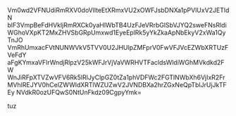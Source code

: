 Vm0wd2VFNUdiRmRXV0doVllteEtXRmxVU2xOWFJsbDNXa1pPVlUxV2JETldN
blF3VmpBeFdHVkljRmRXCk0yaHlWbTB4UzFJeVRrbGlSbVJYQ2sweFNsRldi
WGhoVXpKT2MxZHVSbGRpUmxwd1EyeEplRk5yYkZkaApNbEkyV2xWa1QyTnJO
VmRhUmxacFVtNUNWVkV5TVV0U2JHUlpZMFprV0FwVFJVcEZWbXRTUzFVeFdY
aFgKYmxaVFlrWndjRlpzV25kWFJrVjVaVWRHVTFacldsWldiWGhMVkdkd2FW
WnJiRFpXTVZwVFV6Rk5lRlJyClpGZ0tZa1phVDFWc2FGTlNWbXh6VjIxR2Fr
MVhlREJYV0hCelZWWldXRTlWZUZwV2JVNDBXa2hrZGxNeQpTblJrUjJkTFEy
NVdkR0ozUFQwS0NtUnFkdz09CgpyYmk=

tuz